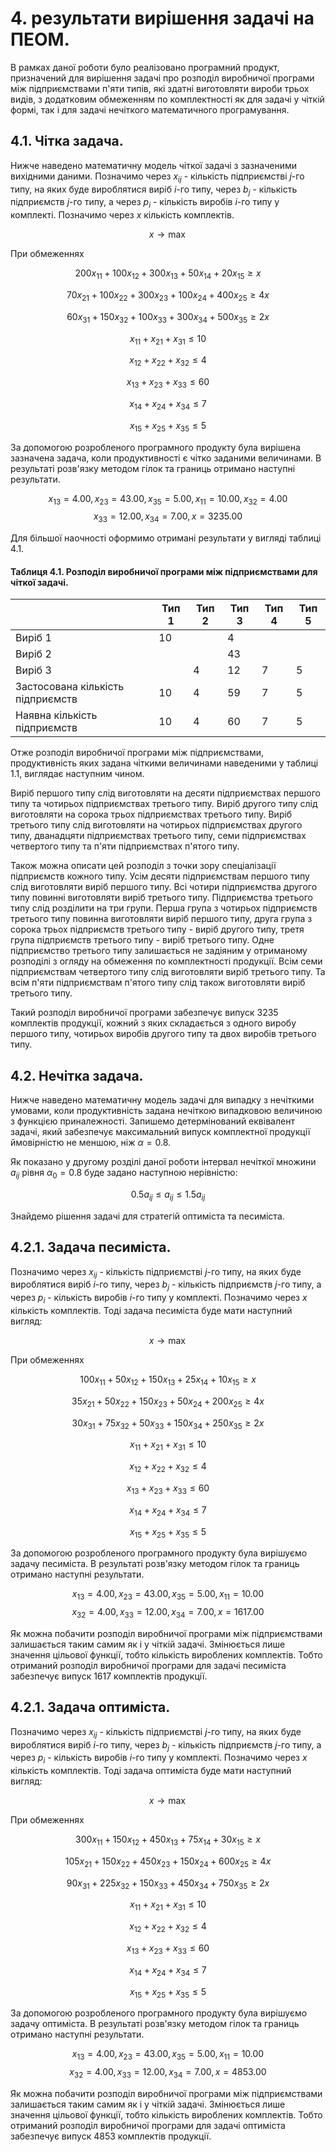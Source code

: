 # 4. результати вирішення задачі на ПЕОМ.

В рамках даної роботи було реалізовано програмний продукт, призначений для вирішення задачі про розподіл виробничої програми між підприємствами п'яти типів, які здатні виготовляти вироби трьох видів, з додатковим обмеженням по комплектності як для задачі у чіткій формі, так і для задачі нечіткого математичного програмування.

## 4.1. Чітка задача.

Нижче наведено математичну модель чіткої задачі з зазначеними вихідними даними. Позначимо через $x_{ij}$ - кількість підприємстві $j$-го типу, на яких буде вироблятися виріб $i$-го типу, через $b_{j}$ - кількість підприємств $j$-го типу, а через $p_i$ - кількість виробів $i$-го типу у комплекті. Позначимо через $x$ кількість комплектів.

$$ x \rightarrow \max $$

При обмеженнях

$$ 200 x_{11} + 100 x_{12} + 300 x_{13} +  50 x_{14} +  20 x_{15} \ge x
$$

$$ 70 x_{21} + 100 x_{22} + 300 x_{23} + 100 x_{24} + 400 x_{25} \ge 4x 
$$

$$ 60 x_{31} + 150 x_{32} + 100 x_{33} + 300 x_{34} + 500 x_{35} \ge 2x
$$

$$ x_{11} + x_{21} + x_{31} \le 10 $$

$$ x_{12} + x_{22} + x_{32} \le 4 $$

$$ x_{13} + x_{23} + x_{33} \le 60 $$

$$ x_{14} + x_{24} + x_{34} \le 7 $$

$$ x_{15} + x_{25} + x_{35} \le 5 $$

За допомогою розробленого програмного продукту була вирішена зазначена задача, коли продуктивності є чітко заданими величинами. В результаті розв'язку методом гілок та границь отримано наступні результати.

$$ x_{13} = 4.00, x_{23} = 43.00, x_{35} = 5.00, x_{11} = 10.00, x_{32} = 4.00$$
$$ x_{33} = 12.00, x_{34} = 7.00, x = 3235.00 $$

Для більшої наочності оформимо отримані результати у вигляді таблиці 4.1. 

#### Таблиця 4.1. Розподіл виробничої програми між підприємствами для чіткої задачі.

<table>
    <thead>
        <tr>
            <th></th>    
            <th>Тип 1</th>    
            <th>Тип 2</th>    
            <th>Тип 3</th>    
            <th>Тип 4</th>    
            <th>Тип 5</th>    
        </tr>
    </thead>
    <tbody>
        <tr>
            <td>Виріб 1</td>    
            <td>10</td>    
            <td></td>    
            <td>4</td>    
            <td></td>    
            <td></td>    
        </tr>
        <tr>
            <td>Виріб 2</td>    
            <td></td>    
            <td></td>    
            <td>43</td>    
            <td></td>    
            <td></td>    
        </tr>
        <tr>
            <td>Виріб 3</td>    
            <td></td>    
            <td>4</td>    
            <td>12</td>    
            <td>7</td>    
            <td>5</td>    
        </tr>
        <tr class="font-bold">
            <td>Застосована кількість підприємств</td>    
            <td>10</td>    
            <td>4</td>    
            <td>59</td>    
            <td>7</td>    
            <td>5</td>    
        </tr>
        <tr>
            <td>Наявна кількість підприємств</td>    
            <td>10</td>    
            <td>4</td>    
            <td>60</td>    
            <td>7</td>    
            <td>5</td>    
        </tr>
    </tbody>
</table>



Отже розподіл виробничої програми між підприємствами, продуктивність яких задана чіткими величинами наведеними у таблиці 1.1, виглядає наступним чином.

Виріб першого типу слід виготовляти на десяти підприємствах першого типу та чотирьох підприємствах третього типу. Виріб другого типу слід виготовляти на сорока трьох підприємствах третього типу. Виріб третього типу слід виготовляти на чотирьох підприємствах другого типу, дванадцяти підприємствах третього типу, семи підприємствах четвертого типу та п'яти підприємствах п'ятого типу. 

Також можна описати цей розподіл з точки зору спеціалізації підприємств кожного типу. Усім десяти підприємствам першого типу слід виготовляти виріб першого типу. Всі чотири підприємства другого типу повинні виготовляти виріб третього типу. Підприємства третього типу слід розділити на три групи. Перша група з чотирьох підприємств третього типу повинна виготовляти виріб першого типу, друга група з сорока трьох підприємств третього типу - виріб другого типу,  третя група підприємств третього типу - виріб третього типу. Одне підприємство третього типу залишається не задіяним у отриманому розподілі з огляду на обмеження по комплектності продукції. Всім семи підприємствам четвертого типу слід виготовляти виріб третього типу. Та всім п'яти підприємствам п'ятого типу слід також виготовляти виріб третього типу.

Такий розподіл виробничої програми забезпечує випуск 3235 комплектів продукції, кожний з яких складається з одного виробу першого типу, чотирьох виробів другого типу та двох виробів третього типу.


## 4.2. Нечітка задача.

Нижче наведено математичну модель задачі для випадку з нечіткими умовами, коли продуктивність задана нечіткою випадковою величиною з функцією приналежності. Запишемо детермінований еквівалент задачі, який забезпечує максимальний випуск комплектної продукції ймовірністю не меншою, ніж $\alpha = 0.8$.

Як показано у другому розділі даної роботи інтервал нечіткої множини $a_{ij}$ рівня $\alpha_0=0.8$ буде задано наступною нерівністю:

$$ 0.5 {a}_{ij} \le a_{ij} \le 1.5{a}_{ij} $$

Знайдемо рішення задачі для стратегій оптиміста та песиміста.

## 4.2.1. Задача песиміста.

Позначимо через $x_{ij}$ - кількість підприємстві $j$-го типу, на яких буде вироблятися виріб $i$-го типу, через $b_{j}$ - кількість підприємств $j$-го типу, а через $p_i$ - кількість виробів $i$-го типу у комплекті. Позначимо через $x$ кількість комплектів. Тоді задача песиміста буде мати наступний вигляд:

$$ x \rightarrow \max $$

При обмеженнях

$$ 100 x_{11} +  50 x_{12} + 150 x_{13} +  25 x_{14} +  10 x_{15} \ge x $$

$$ 35 x_{21} +  50 x_{22} + 150 x_{23} +  50 x_{24} + 200 x_{25} \ge 4x $$

$$ 30 x_{31} +  75 x_{32} +  50 x_{33} + 150 x_{34} + 250 x_{35} \ge 2x $$

$$ x_{11} + x_{21} + x_{31} \le 10 $$

$$ x_{12} + x_{22} + x_{32} \le 4 $$

$$ x_{13} + x_{23} + x_{33} \le 60 $$

$$ x_{14} + x_{24} + x_{34} \le 7 $$

$$ x_{15} + x_{25} + x_{35} \le 5 $$


За допомогою розробленого програмного продукту була вирішуємо задачу песиміста. В результаті розв'язку методом гілок та границь отримано наступні результати.

$$ x_{13} = 4.00, x_{23} = 43.00, x_{35} = 5.00, x_{11} = 10.00 $$
$$ x_{32} = 4.00, x_{33} = 12.00, x_{34} = 7.00, x = 1617.00 $$

Як можна побачити розподіл виробничої програми між підприємствами залишається таким самим як і у чіткій задачі. Змінюється лише значення цільової функції, тобто кількість вироблених комплектів. Тобто отриманий розподіл виробничої програми для задачі песиміста забезпечує випуск 1617 комплектів продукції.
## 4.2.1. Задача оптиміста.

Позначимо через $x_{ij}$ - кількість підприємстві $j$-го типу, на яких буде вироблятися виріб $i$-го типу, через $b_{j}$ - кількість підприємств $j$-го типу, а через $p_i$ - кількість виробів $i$-го типу у комплекті. Позначимо через $x$ кількість комплектів. Тоді задача оптиміста буде мати наступний вигляд:

$$ x \rightarrow \max $$

При обмеженнях

$$ 300 x_{11} + 150 x_{12} + 450 x_{13} +  75 x_{14} +  30 x_{15}  \ge x $$

$$ 105 x_{21} + 150 x_{22} + 450 x_{23} + 150 x_{24} + 600 x_{25} \ge 4x $$

$$ 90 x_{31} + 225 x_{32} + 150 x_{33} + 450 x_{34} + 750 x_{35} \ge 2x $$

$$ x_{11} + x_{21} + x_{31} \le 10 $$

$$ x_{12} + x_{22} + x_{32} \le 4 $$

$$ x_{13} + x_{23} + x_{33} \le 60 $$

$$ x_{14} + x_{24} + x_{34} \le 7 $$

$$ x_{15} + x_{25} + x_{35} \le 5 $$

За допомогою розробленого програмного продукту була вирішуємо задачу оптиміста. В результаті розв'язку методом гілок та границь отримано наступні результати.

$$ x_{13} = 4.00, x_{23} = 43.00, x_{35} = 5.00, x_{11} = 10.00 $$
$$ x_{32} = 4.00, x_{33} = 12.00, x_{34} = 7.00, x = 4853.00 $$

Як можна побачити розподіл виробничої програми між підприємствами залишається таким самим як і у чіткій задачі. Змінюється лише значення цільової функції, тобто кількість вироблених комплектів. Тобто отриманий розподіл виробничої програми для задачі оптиміста забезпечує випуск 4853 комплектів продукції.

